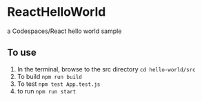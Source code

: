 # ReactHelloWorld
a Codespaces/React hello world sample 

## To use
1. In the terminal, browse to the src directory `cd hello-world/src`
2. To build `npm run build`
3. To test `npm test App.test.js`
4. to run `npm run start` 